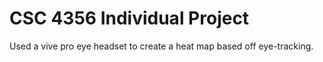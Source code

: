 # CSC 4356 Individual Project
Used a vive pro eye headset to create a heat map based off eye-tracking.
